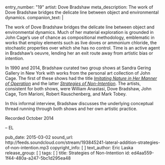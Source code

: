 entry_number: "19"
artist: Dove Bradshaw
meta_description: The work of Dove Bradshaw bridges the delicate line between object and environmental dynamics.
companion_text: |
  <p>The work of Dove Bradshaw bridges the delicate line between object and environmental dynamics. Much of her material exploration is grounded in John Cage’s use of chance as compositional methodology, emblematic in works that employ elements such as live doves or ammonium chloride, the stochastic properties over which she has no control. Time is an active agent in Bradshaw’s oeuvre, lending her an exit route away from artistic bias or intention.
  </p>
  <p>In 1990 and 2014, Bradshaw curated two group shows at Sandra Gering Gallery in New York with works from the personal art collection of John Cage. The first of these shows had the title <i><a class="ext" href="http://dovebradshaw.com/Catalogues/A.%20Imitating%20Nature%201990.pdf" target="_blank">Imitating Nature in Her Manner of Operation</a></i> and the latter <i><a class="ext" href="http://dovebradshaw.com/Catalogues/Group%201990.2014%20Strategies%20of%20Non-Intention%20ANASTASI%20BRADSHAW%20CAGE%20MARIONI%20RAUSCHENBERG%20TOBEY.pdf" target="_blank">Strategies of Non-Intention</a></i>. The artists, consistent for both shows, were William Anastasi, Dove Bradshaw, John Cage, Tom Marioni, Robert Rauschenberg, and Mark Tobey.
  </p>
  <p>In this informal interview, Bradshaw discusses the underlying conceptual thread running through both shows and her own artistic practice.
  </p>
  <p>Recorded October 2014
  </p>
  <p>– EL
  </p>
pub_date: 2015-03-02
sound_url: http://feeds.soundcloud.com/stream/193845241-lateral-addition-strategies-of-non-intention.mp3
copyright_info: [ ]
text_author: Eric Laska
release_group: [ ]
tags: [ ]
title: Strategies of Non-Intention
id: ed4aa559-1f44-480a-a247-5bc1d295ea48

